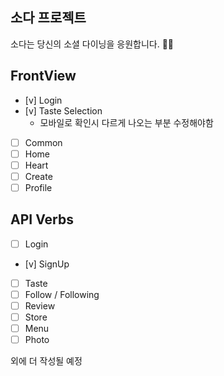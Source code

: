 ## 소다 프로젝트

소다는 당신의 소셜 다이닝을 응원합니다. ✌🏻

## FrontView

- [v] Login
- [v] Taste Selection
  - 모바일로 확인시 다르게 나오는 부분 수정해야함
- [ ] Common
- [ ] Home
- [ ] Heart
- [ ] Create
- [ ] Profile

## API Verbs

- [ ] Login
- [v] SignUp
- [ ] Taste
- [ ] Follow / Following
- [ ] Review
- [ ] Store
- [ ] Menu
- [ ] Photo

외에 더 작성될 예정
